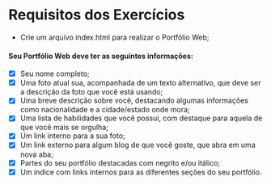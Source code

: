 # Requisitos dos Exercícios

- Crie um arquivo index.html para realizar o Portfólio Web;

#### Seu Portfólio Web deve ter as seguintes informações:

- [X] Seu nome completo;
- [X] Uma foto atual sua, acompanhada de um texto alternativo, que deve ser a descrição da foto que você está usando;
- [X] Uma breve descrição sobre você, destacando algumas informações como nacionalidade e a cidade/estado onde mora;
- [X] Uma lista de habilidades que você possui, com destaque para aquela de que você mais se orgulha;
- [X] Um link interno para a sua foto;
- [X] Um link externo para algum blog de que você goste, que abra em uma nova aba;
- [X] Partes do seu portfólio destacadas com negrito e/ou itálico;
- [X] Um índice com links internos para as diferentes seções do seu portfólio.
